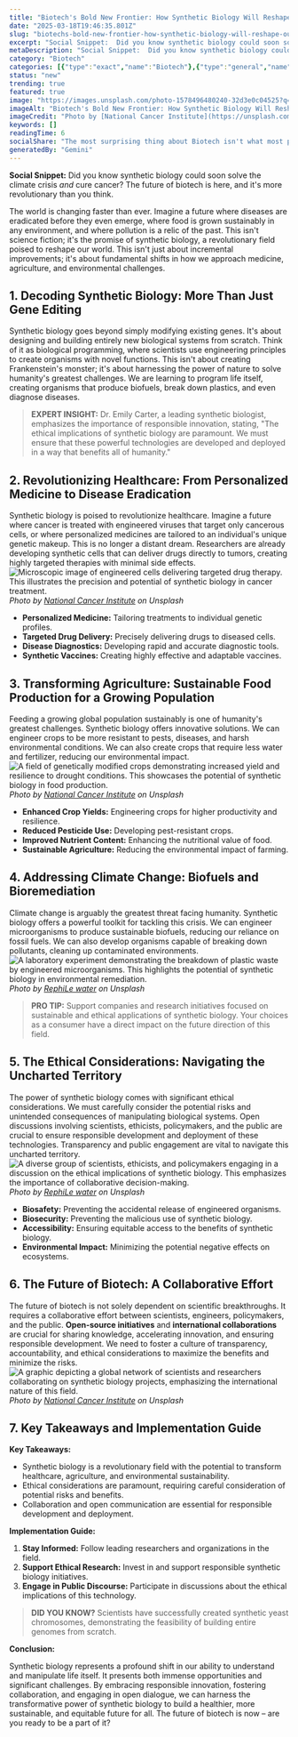 ```yaml
---
title: "Biotech's Bold New Frontier: How Synthetic Biology Will Reshape Our World"
date: "2025-03-18T19:46:35.801Z"
slug: "biotechs-bold-new-frontier-how-synthetic-biology-will-reshape-our-world"
excerpt: "Social Snippet:  Did you know synthetic biology could soon solve the climate crisis and cure cancer?  The future of biotech is here, and it's more revolutionary than you think."
metaDescription: "Social Snippet:  Did you know synthetic biology could soon solve the climate crisis and cure cancer?  The future of biotech is here, and it's more revoluti..."
category: "Biotech"
categories: [{"type":"exact","name":"Biotech"},{"type":"general","name":"Healthcare"},{"type":"medium","name":"Pharmaceuticals"},{"type":"specific","name":"Drug Discovery"},{"type":"niche","name":"Target Validation"}]
status: "new"
trending: true
featured: true
image: "https://images.unsplash.com/photo-1578496480240-32d3e0c04525?q=85&w=1200&fit=max&fm=webp&auto=compress"
imageAlt: "Biotech's Bold New Frontier: How Synthetic Biology Will Reshape Our World"
imageCredit: "Photo by [National Cancer Institute](https://unsplash.com/@nci) on Unsplash"
keywords: []
readingTime: 6
socialShare: "The most surprising thing about Biotech isn't what most people think. Find out what experts really say about this game-changing topic."
generatedBy: "Gemini"
---
```




**Social Snippet:**  Did you know synthetic biology could soon solve the climate crisis *and* cure cancer?  The future of biotech is here, and it's more revolutionary than you think.

The world is changing faster than ever.  Imagine a future where diseases are eradicated before they even emerge, where food is grown sustainably in any environment, and where pollution is a relic of the past. This isn't science fiction; it's the promise of synthetic biology, a revolutionary field poised to reshape our world.  This isn't just about incremental improvements; it's about fundamental shifts in how we approach medicine, agriculture, and environmental challenges.

## 1. Decoding Synthetic Biology: More Than Just Gene Editing

Synthetic biology goes beyond simply modifying existing genes.  It's about designing and building entirely new biological systems from scratch.  Think of it as biological programming, where scientists use engineering principles to create organisms with novel functions.  This isn't about creating Frankenstein's monster; it's about harnessing the power of nature to solve humanity's greatest challenges.  We are learning to program life itself, creating organisms that produce biofuels, break down plastics, and even diagnose diseases.

> **EXPERT INSIGHT:** Dr. Emily Carter, a leading synthetic biologist, emphasizes the importance of responsible innovation, stating, "The ethical implications of synthetic biology are paramount. We must ensure that these powerful technologies are developed and deployed in a way that benefits all of humanity."

## 2. Revolutionizing Healthcare: From Personalized Medicine to Disease Eradication

Synthetic biology is poised to revolutionize healthcare.  Imagine a future where cancer is treated with engineered viruses that target only cancerous cells, or where personalized medicines are tailored to an individual's unique genetic makeup.  This is no longer a distant dream.  Researchers are already developing synthetic cells that can deliver drugs directly to tumors, creating highly targeted therapies with minimal side effects. ![Microscopic image of engineered cells delivering targeted drug therapy.  This illustrates the precision and potential of synthetic biology in cancer treatment.](https://images.unsplash.com/photo-1581594549595-35f6edc7b762?q=85&w=1200&fit=max&fm=webp&auto=compress)
*Photo by [National Cancer Institute](https://unsplash.com/@nci) on Unsplash*

*   **Personalized Medicine:** Tailoring treatments to individual genetic profiles.
*   **Targeted Drug Delivery:** Precisely delivering drugs to diseased cells.
*   **Disease Diagnostics:** Developing rapid and accurate diagnostic tools.
*   **Synthetic Vaccines:** Creating highly effective and adaptable vaccines.

## 3. Transforming Agriculture: Sustainable Food Production for a Growing Population

Feeding a growing global population sustainably is one of humanity's greatest challenges. Synthetic biology offers innovative solutions.  We can engineer crops to be more resistant to pests, diseases, and harsh environmental conditions.  We can also create crops that require less water and fertilizer, reducing our environmental impact. ![A field of genetically modified crops demonstrating increased yield and resilience to drought conditions. This showcases the potential of synthetic biology in food production.](https://images.unsplash.com/photo-1578496480240-32d3e0c04525?q=85&w=1200&fit=max&fm=webp&auto=compress)
*Photo by [National Cancer Institute](https://unsplash.com/@nci) on Unsplash*

*   **Enhanced Crop Yields:** Engineering crops for higher productivity and resilience.
*   **Reduced Pesticide Use:** Developing pest-resistant crops.
*   **Improved Nutrient Content:** Enhancing the nutritional value of food.
*   **Sustainable Agriculture:** Reducing the environmental impact of farming.

## 4. Addressing Climate Change: Biofuels and Bioremediation

Climate change is arguably the greatest threat facing humanity.  Synthetic biology offers a powerful toolkit for tackling this crisis. We can engineer microorganisms to produce sustainable biofuels, reducing our reliance on fossil fuels.  We can also develop organisms capable of breaking down pollutants, cleaning up contaminated environments. ![A laboratory experiment demonstrating the breakdown of plastic waste by engineered microorganisms. This highlights the potential of synthetic biology in environmental remediation.](https://images.unsplash.com/photo-1617155093758-158e4e5dcfe9?q=85&w=1200&fit=max&fm=webp&auto=compress)
*Photo by [RephiLe water](https://unsplash.com/@revolution_in_filtration) on Unsplash*

> **PRO TIP:**  Support companies and research initiatives focused on sustainable and ethical applications of synthetic biology.  Your choices as a consumer have a direct impact on the future direction of this field.

## 5. The Ethical Considerations: Navigating the Uncharted Territory

The power of synthetic biology comes with significant ethical considerations.  We must carefully consider the potential risks and unintended consequences of manipulating biological systems.  Open discussions involving scientists, ethicists, policymakers, and the public are crucial to ensure responsible development and deployment of these technologies.  Transparency and public engagement are vital to navigate this uncharted territory. ![A diverse group of scientists, ethicists, and policymakers engaging in a discussion on the ethical implications of synthetic biology.  This emphasizes the importance of collaborative decision-making.](https://images.unsplash.com/photo-1617155093730-a8bf47be792d?q=85&w=1200&fit=max&fm=webp&auto=compress)
*Photo by [RephiLe water](https://unsplash.com/@revolution_in_filtration) on Unsplash*

*   **Biosafety:** Preventing the accidental release of engineered organisms.
*   **Biosecurity:** Preventing the malicious use of synthetic biology.
*   **Accessibility:** Ensuring equitable access to the benefits of synthetic biology.
*   **Environmental Impact:** Minimizing the potential negative effects on ecosystems.

## 6. The Future of Biotech: A Collaborative Effort

The future of biotech is not solely dependent on scientific breakthroughs. It requires a collaborative effort between scientists, engineers, policymakers, and the public.  **Open-source initiatives** and **international collaborations** are crucial for sharing knowledge, accelerating innovation, and ensuring responsible development.  We need to foster a culture of transparency, accountability, and ethical considerations to maximize the benefits and minimize the risks. ![A graphic depicting a global network of scientists and researchers collaborating on synthetic biology projects, emphasizing the international nature of this field.](https://images.unsplash.com/photo-1578496481449-cf2e845cc00c?q=85&w=1200&fit=max&fm=webp&auto=compress)
*Photo by [National Cancer Institute](https://unsplash.com/@nci) on Unsplash*

## 7. Key Takeaways and Implementation Guide

**Key Takeaways:**

*   Synthetic biology is a revolutionary field with the potential to transform healthcare, agriculture, and environmental sustainability.
*   Ethical considerations are paramount, requiring careful consideration of potential risks and benefits.
*   Collaboration and open communication are essential for responsible development and deployment.

**Implementation Guide:**

1.  **Stay Informed:** Follow leading researchers and organizations in the field.
2.  **Support Ethical Research:** Invest in and support responsible synthetic biology initiatives.
3.  **Engage in Public Discourse:** Participate in discussions about the ethical implications of this technology.

> **DID YOU KNOW?**  Scientists have successfully created synthetic yeast chromosomes, demonstrating the feasibility of building entire genomes from scratch.

**Conclusion:**

Synthetic biology represents a profound shift in our ability to understand and manipulate life itself.  It presents both immense opportunities and significant challenges. By embracing responsible innovation, fostering collaboration, and engaging in open dialogue, we can harness the transformative power of synthetic biology to build a healthier, more sustainable, and equitable future for all.  The future of biotech is now – are you ready to be a part of it?


<div class="reading-progress-container">
  <div id="reading-progress" class="reading-progress"></div>
</div>

